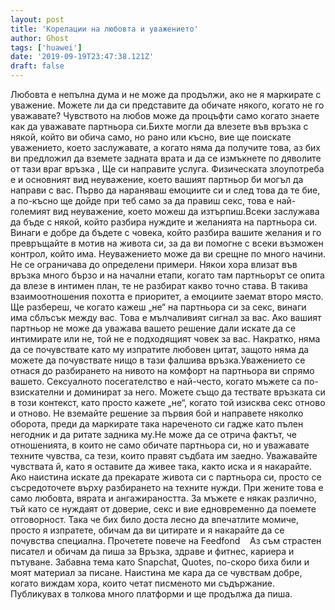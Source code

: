 ```yaml
---
layout: post
title: 'Корелации на любовта и уважението'
author: Ghost
tags: ['huawei']
date: '2019-09-19T23:47:38.121Z'
draft: false
---
```


Любовта е непълна дума и не може да продължи, ако не я маркирате с уважение. Можете ли да си представите да обичате някого, когато не го уважавате? Чувството на любов може да процъфти само когато знаете как да уважавате партньора си.Бихте могли да влезете във връзка с някой, който ви обича само, но рано или късно, вие ще поискате уважението, което заслужавате, а когато няма да получите това, аз бих ви предложил да вземете задната врата и да се измъкнете по дяволите от тази враг връзка , Ще си направите услуга. Физическата злоупотреба е и основният вид неуважение, което вашият партньор би могъл да направи с вас. Първо да нараняваш емоциите си и след това да те бие, а по-късно ще дойде при теб само за да правиш секс, това е най-големият вид неуважение, което можеш да изтърпиш.Всеки заслужава да бъде с някой, който разбира нуждите и желанията на партньора си. Винаги е добре да бъдете с човека, който разбира вашите желания и го превръщайте в мотив на живота си, за да ви помогне с всеки възможен контрол, който има. Неуважението може да ви срещне по много начини. Не се ограничава до определени примери. Някои хора влизат във връзка много бързо и на начални етапи, когато там партньорът се опита да влезе в интимен план, те не разбират какво точно става. В такива взаимоотношения похотта е приоритет, а емоциите заемат второ място. Ще разбереш, че когато кажеш „не“ на партньора си за секс, винаги има сблъсък между вас. Това е мълчаливият сигнал за вас. Ако вашият партньор не може да уважава вашето решение дали искате да се интимирате или не, той не е подходящият човек за вас. Накратко, няма да се почувствате като му изпратите любовен цитат, защото няма да можете да почувствате нищо в тази фалшива връзка.Уважението се отнася до разбирането на нивото на комфорт на партньора ви спрямо вашето. Сексуалното посегателство е най-често, когато мъжете са по-взискателни и доминират за него. Можете също да тествате връзката си в този контекст, като просто кажете „не“, когато той изисква секс отново и отново. Не вземайте решение за първия бой и направете няколко оборота, преди да маркирате така нареченото си гадже като пълен негодник и да ритате задника му.Не може да се отрича фактът, че отношенията, в които не само обичате партньора си, но и уважавате техните чувства, са тези, които правят съдбата им заедно. Уважавайте чувствата й, като я оставите да живее така, както иска и я накарайте. Ако наистина искате да прекарате живота си с партньора си, просто се съсредоточете върху разбирането на техните нужди. При жените това е само любовта, вярата и ангажираността. За мъжете е някак различно, тъй като се нуждаят от доверие, секс и вие едновременно да поемете отговорност. Така че бих било доста лесно да впечатлите момиче, просто я изпратете, обичам да ви цитирате и я накарайте да се почувства специална. Прочетете повече на Feedfond    Аз съм страстен писател и обичам да пиша за Връзка, здраве и фитнес, кариера и пътуване. Забавна тема като Snapchat, Quotes, по-скоро биха били и моят материал за писане. Наистина ме кара да се чувствам добре, когато виждам хора, които четат писменото ми съдържание. Публикувах в толкова много платформи и ще продължа да пиша.
